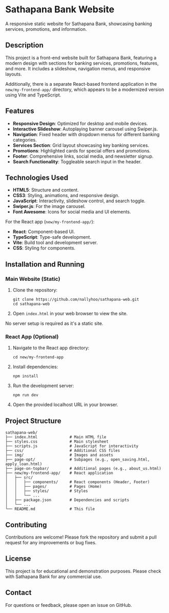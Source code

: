 # Sathapana Bank Website

A responsive static website for Sathapana Bank, showcasing banking services, promotions, and information.

## Description

This project is a front-end website built for Sathapana Bank, featuring a modern design with sections for banking services, promotions, features, and more. It includes a slideshow, navigation menus, and responsive layouts.

Additionally, there is a separate React-based frontend application in the `new/my-frontend-app/` directory, which appears to be a modernized version using Vite and TypeScript.

## Features

- **Responsive Design**: Optimized for desktop and mobile devices.
- **Interactive Slideshow**: Autoplaying banner carousel using Swiper.js.
- **Navigation**: Fixed header with dropdown menus for different banking categories.
- **Services Section**: Grid layout showcasing key banking services.
- **Promotions**: Highlighted cards for special offers and promotions.
- **Footer**: Comprehensive links, social media, and newsletter signup.
- **Search Functionality**: Toggleable search input in the header.

## Technologies Used

- **HTML5**: Structure and content.
- **CSS3**: Styling, animations, and responsive design.
- **JavaScript**: Interactivity, slideshow control, and search toggle.
- **Swiper.js**: For the image carousel.
- **Font Awesome**: Icons for social media and UI elements.

For the React app (`new/my-frontend-app/`):
- **React**: Component-based UI.
- **TypeScript**: Type-safe development.
- **Vite**: Build tool and development server.
- **CSS**: Styling for components.

## Installation and Running

### Main Website (Static)
1. Clone the repository:
   ```
   git clone https://github.com/nallyhoo/sathapana-web.git
   cd sathapana-web
   ```
2. Open `index.html` in your web browser to view the site.

No server setup is required as it's a static site.

### React App (Optional)
1. Navigate to the React app directory:
   ```
   cd new/my-frontend-app
   ```
2. Install dependencies:
   ```
   npm install
   ```
3. Run the development server:
   ```
   npm run dev
   ```
4. Open the provided localhost URL in your browser.

## Project Structure

```
sathapana-web/
├── index.html              # Main HTML file
├── styles.css              # Main stylesheet
├── scripts.js              # JavaScript for interactivity
├── css/                    # Additional CSS files
├── img/                    # Images and assets
├── page-opt/               # Subpages (e.g., open_saving.html, apply_loan.html)
├── page-on-topbar/         # Additional pages (e.g., about_us.html)
├── new/my-frontend-app/    # React application
│   ├── src/
│   │   ├── components/     # React components (Header, Footer)
│   │   ├── pages/          # Pages (Home)
│   │   ├── styles/         # Styles
│   │   └── ...
│   ├── package.json        # Dependencies and scripts
│   └── ...
└── README.md               # This file
```

## Contributing

Contributions are welcome! Please fork the repository and submit a pull request for any improvements or bug fixes.

## License

This project is for educational and demonstration purposes. Please check with Sathapana Bank for any commercial use.

## Contact

For questions or feedback, please open an issue on GitHub.

